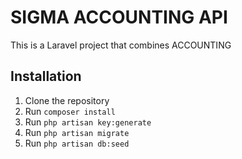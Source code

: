 # SIGMA ACCOUNTING API

This is a Laravel project that combines ACCOUNTING
## Installation

1. Clone the repository
2. Run `composer install`
3. Run `php artisan key:generate`
4. Run `php artisan migrate`
5. Run `php artisan db:seed`
